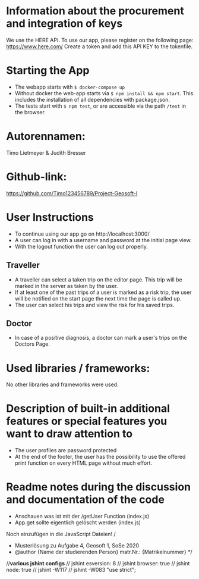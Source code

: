 # Information about the procurement and integration of keys
We use the HERE API. To use our app, please register on the following page: https://www.here.com/ 
Create a token and add this API KEY to the tokenfile.

# Starting the App
- The webapp starts with `$ docker-compose up`
- Without docker the web-app starts via `$ npm install && npm start`. This includes the installation of all dependencies with package.json.
- The tests start with `$ npm test`, or are accessible via the path `/test` in the browser.

# Autorennamen: 
Timo Lietmeyer & Judith Bresser

# Github-link: 
https://github.com/Timo123456789/Project-Geosoft-I

# User Instructions
- To continue using our app go on http://localhost:3000/
- A user can log in with a username and password at the initial page view.
- With the logout function the user can log out properly.

## Traveller
- A traveller can select a taken trip on the editor page. This trip will be marked in the server as taken by the user.
- If at least one of the past trips of a user is marked as a risk trip, the user will be notified on the start page the next time the page is called up.
- The user can select his trips and view the risk for his saved trips.

## Doctor
- In case of a positive diagnosis, a doctor can mark a user's trips on the Doctors Page.

# Used libraries / frameworks: 
No other libraries and frameworks were used.

# Description of built-in additional features or special features you want to draw attention to
- The user profiles are password protected
- At the end of the footer, the user has the possibility to use the offered print function on every HTML page without much effort.

# Readme notes during the discussion and documentation of the code
-	Anschauen was ist mit der /getUser Function (index.js)
-	App.get sollte eigentlich gelöscht werden (index.js)

Noch einzufügen in die JavaScript Dateien!
/
* Musterlösung zu Aufgabe 4, Geosoft 1, SoSe 2020
* @author {Name der studierenden Person}   matr.Nr.: {Matrikelnummer}
*/

//**various jshint configs**
// jshint esversion: 8
// jshint browser: true
// jshint node: true
// jshint -W117
// jshint -W083
"use strict";
